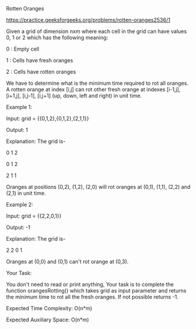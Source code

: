 Rotten Oranges

https://practice.geeksforgeeks.org/problems/rotten-oranges2536/1

Given a grid of dimension nxm where each cell in the grid can have values 0, 1 or 2 which has the following meaning:

0 : Empty cell

1 : Cells have fresh oranges

2 : Cells have rotten oranges


We have to determine what is the minimum time required to rot all oranges. A rotten orange at index [i,j] can rot other fresh orange at indexes [i-1,j], [i+1,j], [i,j-1], [i,j+1] (up, down, left and right) in unit time. 
 

Example 1:

Input: grid = {{0,1,2},{0,1,2},{2,1,1}}

Output: 1

Explanation: The grid is-

0 1 2

0 1 2

2 1 1

Oranges at positions (0,2), (1,2), (2,0) will rot oranges at (0,1), (1,1), (2,2) and  (2,1) in unit time.

Example 2:

Input: grid = {{2,2,0,1}}

Output: -1

Explanation: The grid is-

2 2 0 1

Oranges at (0,0) and (0,1) can't rot orange at (0,3).
 

Your Task:

You don't need to read or print anything, Your task is to complete the function orangesRotting() which takes grid as input parameter and returns the minimum time to rot all the fresh oranges. If not possible returns -1.
 

Expected Time Complexity: O(n*m)

Expected Auxiliary Space: O(n*m)
